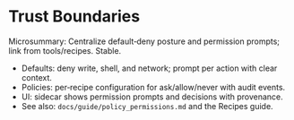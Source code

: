 # Trust Boundaries

Microsummary: Centralize default‑deny posture and permission prompts; link from tools/recipes. Stable.

- Defaults: deny write, shell, and network; prompt per action with clear context.
- Policies: per‑recipe configuration for ask/allow/never with audit events.
- UI: sidecar shows permission prompts and decisions with provenance.
- See also: `docs/guide/policy_permissions.md` and the Recipes guide.

